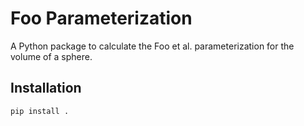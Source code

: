 # Foo Parameterization

A Python package to calculate the Foo et al. parameterization for the volume of a sphere.

## Installation

```bash
pip install .
